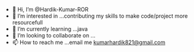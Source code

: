 - 👋 Hi, I’m @Hardik-Kumar-ROR
- 👀 I’m interested in ...contributing my skills to make code/project more resourcefull
- 🌱 I’m currently learning ...java
- 💞️ I’m looking to collaborate on ...
- 📫 How to reach me ...email me kumarhardik821@gmail.com

<!---
Hardik-Kumar-ROR/Hardik-Kumar-ROR is a ✨ special ✨ repository because its `README.md` (this file) appears on your GitHub profile.
You can click the Preview link to take a look at your changes.
--->

